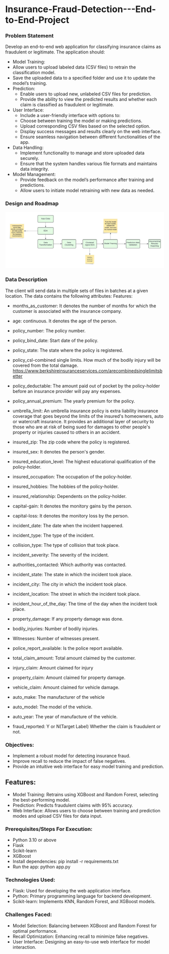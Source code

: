 # Insurance-Fraud-Detection---End-to-End-Project

### Problem Statement

Develop an end-to-end web application for classifying insurance claims as fraudulent or legitimate. The application should:

-  Model Training:
  - Allow users to upload labeled data (CSV files) to retrain the classification model.
  - Save the uploaded data to a specified folder and use it to update the model’s training.
- Prediction:
  - Enable users to upload new, unlabeled CSV files for prediction.
  - Provide the ability to view the predicted results and whether each claim is classified as fraudulent or legitimate.
- User Interface:
  - Include a user-friendly interface with options to:
  - Choose between training the model or making predictions.
  - Upload corresponding CSV files based on the selected option.
  - Display success messages and results clearly on the web interface.
  - Ensure seamless navigation between different functionalities of the app.
- Data Handling:
  - Implement functionality to manage and store uploaded data securely.
  - Ensure that the system handles various file formats and maintains data integrity.
- Model Management:
  - Provide feedback on the model’s performance after training and predictions.
  - Allow users to initiate model retraining with new data as needed.
### Design and Roadmap
![alt text](<Road Map.jpeg>)

### Data Description
The client will send data in multiple sets of files in batches at a given location. 
The data contains the following attributes:
Features:
- months_as_customer: It denotes the number of months for which the customer is associated with the insurance company.
- age: continuous. It denotes the age of the person.
- policy_number: The policy number.
- policy_bind_date: Start date of the policy.
- policy_state: The state where the policy is registered.
- policy_csl-combined single limits. How much of the bodily injury will be covered from the total damage.
https://www.berkshireinsuranceservices.com/arecombinedsinglelimitsbetter  
- policy_deductable: The amount paid out of pocket by the policy-holder before an insurance provider will pay any expenses.
- policy_annual_premium: The yearly premium for the policy.
- umbrella_limit: An umbrella insurance policy is extra liability insurance coverage that goes beyond the limits of the insured's homeowners, auto or watercraft insurance. It provides an additional layer of security to those who are at risk of being sued for damages to other people's property or injuries caused to others in an accident.
- insured_zip: The zip code where the policy is registered.
- insured_sex: It denotes the person's gender.
- insured_education_level: The highest educational qualification of the policy-holder.
- insured_occupation: The occupation of the policy-holder.
- insured_hobbies: The hobbies of the policy-holder.
- insured_relationship: Dependents on the policy-holder.
- capital-gain: It denotes the monitory gains by the person.
- capital-loss: It denotes the monitory loss by the person.
- incident_date: The date when the incident happened.
- incident_type: The type of the incident.
- collision_type: The type of collision that took place.
- incident_severity: The severity of the incident.
- authorities_contacted: Which authority was contacted.
- incident_state: The state in which the incident took place.
- incident_city: The city in which the incident took place. 
- incident_location: The street in which the incident took place.
- incident_hour_of_the_day: The time of the day when the incident took place.
- property_damage: If any property damage was done.
- bodily_injuries: Number of bodily injuries.
- Witnesses: Number of witnesses present.
- police_report_available: Is the police report available.
- total_claim_amount: Total amount claimed by the customer.
- injury_claim: Amount claimed for injury
- property_claim: Amount claimed for property damage.
- vehicle_claim: Amount claimed for vehicle damage.
- auto_make: The manufacturer of the vehicle
- auto_model: The model of the vehicle. 
- auto_year: The year of manufacture of the vehicle. 

- fraud_reported:  Y or N(Target Label)
Whether the claim is fraudulent or not.
### Objectives:
- Implement a robust model for detecting insurance fraud.
- Improve recall to reduce the impact of false negatives.
- Provide an intuitive web interface for easy model training and prediction.
## Features:
- Model Training: Retrains using XGBoost and Random Forest, selecting the best-performing model.
- Prediction: Predicts fraudulent claims with 95% accuracy.
- Web Interface: Allows users to choose between training and prediction modes and upload CSV files for data input.
### Prerequisites/Steps For Execution:
- Python 3.10 or above
- Flask
- Scikit-learn
- XGBoost
- Install dependencies: pip install -r requirements.txt
- Run the app: python app.py
### Technologies Used:
- Flask: Used for developing the web application interface.
- Python: Primary programming language for backend development.
- Scikit-learn: Implements KNN, Random Forest, and XGBoost models.

### Challenges Faced:
- Model Selection: Balancing between XGBoost and Random Forest for optimal performance.
- Recall Optimization: Enhancing recall to minimize false negatives.
- User Interface: Designing an easy-to-use web interface for model interaction.



